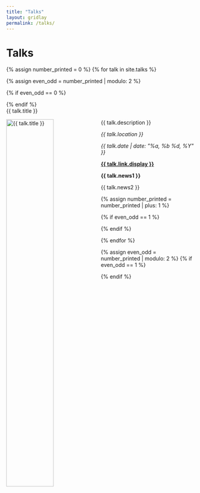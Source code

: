 ```yaml
---
title: "Talks"
layout: gridlay
permalink: /talks/
---
```


# Talks

{% assign number_printed = 0 %}
{% for talk in site.talks %}

{% assign even_odd = number_printed | modulo: 2 %}

{% if even_odd == 0 %}
<div class="row">
{% endif %}

<div class="col-sm-6 clearfix">
 <div class="well">
  <pubtit>{{ talk.title }}</pubtit>
  <p><img src="{{ site.url }}/assets/imgs/talks/{{ talk.image }}" class="img-responsive" width="50%" style="float: left"  alt="{{ talk.title }}"/></p>
  <p>{{ talk.description }}</p>

  <p style="float: none;"><em>{{ talk.location }}</em></p>
   <p><em>{{ talk.date | date: "%a, %b %d, %Y" }}</em></p>
  <p><strong><a href="{{ talk.link.url }}">{{ talk.link.display }}</a></strong></p>
  <p class="text-danger"><strong> {{ talk.news1 }}</strong></p>
  <p> {{ talk.news2 }}</p>
 </div>
</div>

{% assign number_printed = number_printed | plus: 1 %}

{% if even_odd == 1 %}
</div>
{% endif %}

{% endfor %}

{% assign even_odd = number_printed | modulo: 2 %}
{% if even_odd == 1 %}
</div>
{% endif %}


